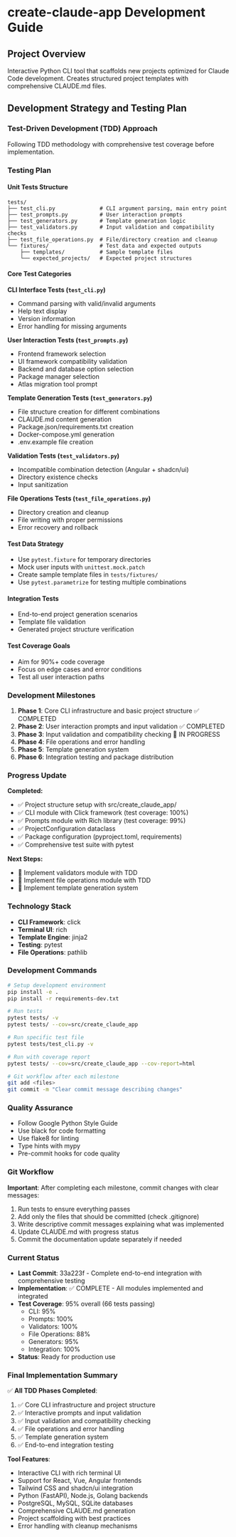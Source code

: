 # create-claude-app Development Guide

## Project Overview
Interactive Python CLI tool that scaffolds new projects optimized for Claude Code development. Creates structured project templates with comprehensive CLAUDE.md files.

## Development Strategy and Testing Plan

### Test-Driven Development (TDD) Approach
Following TDD methodology with comprehensive test coverage before implementation.

### Testing Plan

#### Unit Tests Structure
```
tests/
├── test_cli.py              # CLI argument parsing, main entry point
├── test_prompts.py          # User interaction prompts
├── test_generators.py       # Template generation logic
├── test_validators.py       # Input validation and compatibility checks
├── test_file_operations.py  # File/directory creation and cleanup
└── fixtures/                # Test data and expected outputs
    ├── templates/           # Sample template files
    └── expected_projects/   # Expected project structures
```

#### Core Test Categories

**CLI Interface Tests (`test_cli.py`)**
- Command parsing with valid/invalid arguments
- Help text display
- Version information
- Error handling for missing arguments

**User Interaction Tests (`test_prompts.py`)**
- Frontend framework selection
- UI framework compatibility validation
- Backend and database option selection
- Package manager selection
- Atlas migration tool prompt

**Template Generation Tests (`test_generators.py`)**
- File structure creation for different combinations
- CLAUDE.md content generation
- Package.json/requirements.txt creation
- Docker-compose.yml generation
- .env.example file creation

**Validation Tests (`test_validators.py`)**
- Incompatible combination detection (Angular + shadcn/ui)
- Directory existence checks
- Input sanitization

**File Operations Tests (`test_file_operations.py`)**
- Directory creation and cleanup
- File writing with proper permissions
- Error recovery and rollback

#### Test Data Strategy
- Use `pytest.fixture` for temporary directories
- Mock user inputs with `unittest.mock.patch`
- Create sample template files in `tests/fixtures/`
- Use `pytest.parametrize` for testing multiple combinations

#### Integration Tests
- End-to-end project generation scenarios
- Template file validation
- Generated project structure verification

#### Test Coverage Goals
- Aim for 90%+ code coverage
- Focus on edge cases and error conditions
- Test all user interaction paths

### Development Milestones
1. **Phase 1**: Core CLI infrastructure and basic project structure ✅ COMPLETED
2. **Phase 2**: User interaction prompts and input validation ✅ COMPLETED
3. **Phase 3**: Input validation and compatibility checking 🔄 IN PROGRESS
4. **Phase 4**: File operations and error handling
5. **Phase 5**: Template generation system
6. **Phase 6**: Integration testing and package distribution

### Progress Update
**Completed:**
- ✅ Project structure setup with src/create_claude_app/
- ✅ CLI module with Click framework (test coverage: 100%)
- ✅ Prompts module with Rich library (test coverage: 99%)
- ✅ ProjectConfiguration dataclass
- ✅ Package configuration (pyproject.toml, requirements)
- ✅ Comprehensive test suite with pytest

**Next Steps:**
- 🔄 Implement validators module with TDD
- 🔄 Implement file operations module with TDD
- 🔄 Implement template generation system

### Technology Stack
- **CLI Framework**: click
- **Terminal UI**: rich
- **Template Engine**: jinja2
- **Testing**: pytest
- **File Operations**: pathlib

### Development Commands
```bash
# Setup development environment
pip install -e .
pip install -r requirements-dev.txt

# Run tests
pytest tests/ -v
pytest tests/ --cov=src/create_claude_app

# Run specific test file
pytest tests/test_cli.py -v

# Run with coverage report
pytest tests/ --cov=src/create_claude_app --cov-report=html

# Git workflow after each milestone
git add <files>
git commit -m "Clear commit message describing changes"
```

### Quality Assurance
- Follow Google Python Style Guide
- Use black for code formatting
- Use flake8 for linting
- Type hints with mypy
- Pre-commit hooks for code quality

### Git Workflow
**Important**: After completing each milestone, commit changes with clear messages:
1. Run tests to ensure everything passes
2. Add only the files that should be committed (check .gitignore)
3. Write descriptive commit messages explaining what was implemented
4. Update CLAUDE.md with progress status
5. Commit the documentation update separately if needed

### Current Status
- **Last Commit**: 33a223f - Complete end-to-end integration with comprehensive testing
- **Implementation**: ✅ COMPLETE - All modules implemented and integrated
- **Test Coverage**: 95% overall (66 tests passing)
  - CLI: 95%
  - Prompts: 100%
  - Validators: 100%
  - File Operations: 88%
  - Generators: 95%
  - Integration: 100%
- **Status**: Ready for production use

### Final Implementation Summary
✅ **All TDD Phases Completed**:
1. ✅ Core CLI infrastructure and project structure
2. ✅ Interactive prompts and input validation  
3. ✅ Input validation and compatibility checking
4. ✅ File operations and error handling
5. ✅ Template generation system
6. ✅ End-to-end integration testing

**Tool Features**:
- Interactive CLI with rich terminal UI
- Support for React, Vue, Angular frontends
- Tailwind CSS and shadcn/ui integration
- Python (FastAPI), Node.js, Golang backends
- PostgreSQL, MySQL, SQLite databases
- Comprehensive CLAUDE.md generation
- Project scaffolding with best practices
- Error handling with cleanup mechanisms